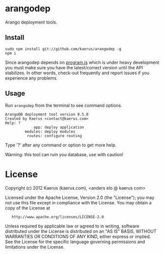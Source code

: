 arangodep
=========

Arango deployment tools.

Install
-------
```
sudo npm install git://github.com/kaerus/arangodep -g
npm i
```

Since arangodep depends on <a href="https://github.com/kaerus/program.js">program.js</a> which is under heavy development you must make sure you have the latest/correct version until the API stabilizes. In other words, check-out frequently and report issues if you experience any problems.

Usage
-----
Run ```arangodep``` from the terminal to see command options.
```
ArangoDB deployment tool version 0.5.0
Created by Kaerus <contact@kaerus.com>
Help: ?
             app: deploy application
         modules: deploy modules
          routes: configure routing
```
Type '?' after any command or option to get more help.

Warning: this tool can ruin you database, use with caution! 



License
=======
   Copyright (c) 2012 Kaerus (kaerus.com), <anders elo @ kaerus com>

   Licensed under the Apache License, Version 2.0 (the "License");
   you may not use this file except in compliance with the License.
   You may obtain a copy of the License at

       http://www.apache.org/licenses/LICENSE-2.0

   Unless required by applicable law or agreed to in writing, software
   distributed under the License is distributed on an "AS IS" BASIS,
   WITHOUT WARRANTIES OR CONDITIONS OF ANY KIND, either express or implied.
   See the License for the specific language governing permissions and
   limitations under the License.